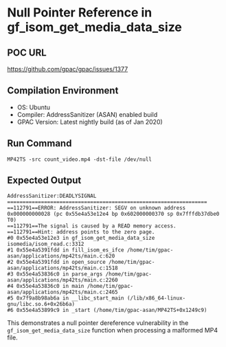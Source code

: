 # Null Pointer Reference in gf_isom_get_media_data_size

## POC URL
https://github.com/gpac/gpac/issues/1377

## Compilation Environment
- OS: Ubuntu
- Compiler: AddressSanitizer (ASAN) enabled build
- GPAC Version: Latest nightly build (as of Jan 2020)

## Run Command
```
MP42TS -src count_video.mp4 -dst-file /dev/null
```

## Expected Output
```
AddressSanitizer:DEADLYSIGNAL
=================================================================
==112791==ERROR: AddressSanitizer: SEGV on unknown address 0x000000000028 (pc 0x55e4a53e12e4 bp 0x602000000370 sp 0x7fffdb37dbe0 T0)
==112791==The signal is caused by a READ memory access.
==112791==Hint: address points to the zero page.
#0 0x55e4a53e12e3 in gf_isom_get_media_data_size isomedia/isom_read.c:3312
#1 0x55e4a5391fdd in fill_isom_es_ifce /home/tim/gpac-asan/applications/mp42ts/main.c:620
#2 0x55e4a5391fdd in open_source /home/tim/gpac-asan/applications/mp42ts/main.c:1518
#3 0x55e4a53836c0 in parse_args /home/tim/gpac-asan/applications/mp42ts/main.c:2260
#4 0x55e4a53836c0 in main /home/tim/gpac-asan/applications/mp42ts/main.c:2465
#5 0x7f9a8b98ab6a in __libc_start_main (/lib/x86_64-linux-gnu/libc.so.6+0x26b6a)
#6 0x55e4a53899c9 in _start (/home/tim/gpac-asan/MP42TS+0x1249c9)
```

This demonstrates a null pointer dereference vulnerability in the `gf_isom_get_media_data_size` function when processing a malformed MP4 file.